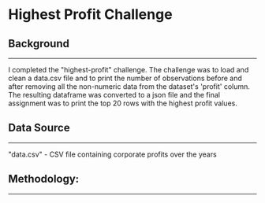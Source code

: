 # Highest Profit Challenge

## Background
___

I completed the "highest-profit" challenge. The challenge was to load and clean a data.csv file and to print the number of observations before and after removing all the non-numeric data from the dataset's 'profit' column. The resulting dataframe was converted to a json file and the final assignment was to print the top 20 rows with the highest profit values. 

## Data Source
___

"data.csv" - CSV file containing corporate profits over the years



## Methodology:
___


